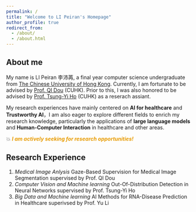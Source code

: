 ```yaml
---
permalink: /
title: "Welcome to LI Peiran's Homepage"
author_profile: true
redirect_from: 
  - /about/
  - /about.html
---
```

## About me
My name is LI Peiran 李沛苒, a final year computer science undergraduate from [The Chinese University of Hong Kong](https://www.cuhk.edu.hk/chinese/index.html). Currently, I am fortunate to be advised by [Prof. QI Dou](https://carrend.github.io/) (CUHK). Prior to this, I was also honored to be advised by [Prof. Tsung-Yi Ho](https://tsungyiho.github.io/) (CUHK) as a reserach assiant. 

My research experiences have mainly centered on **AI for healthcare** and **Trustworthy AI**，I am also eager to explore different fields to enrich my research knowledge, particularly the applications of **large language models** and **Human-Computer Interaction** in healthcare and other areas.

💥 <span style="color:#e89b00">***I am actively seeking for research opportunities!***

<!--
Download my full CV here 👉 [English](https://github.com/Prsteps/Peiran.github.io/blob/master/files/Peiran%20Li-CV-final.pdf)
-->

## Research Experience
1. *Medical Image Anlysis*
   Gaze-Based Supervision for Medical Image Segmentation supervised by Prof. QI Dou
2. *Computer Vision and Machine learning*
   Out-Of-Distribution Detection in Neural Networks supervised by Prof. Tsung-Yi Ho
3. *Big Data and Machine learning*
   AI Methods for RNA-Disease Prediction in Healthcare superivsed by Prof. Yu Li
